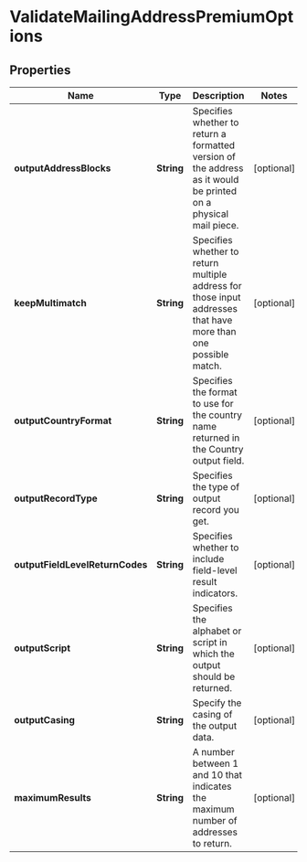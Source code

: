 
# ValidateMailingAddressPremiumOptions

## Properties
Name | Type | Description | Notes
------------ | ------------- | ------------- | -------------
**outputAddressBlocks** | **String** | Specifies whether to return a formatted version of the address as it would be printed on a physical mail piece. |  [optional]
**keepMultimatch** | **String** | Specifies whether to return multiple address for those input addresses that have more than one possible match. |  [optional]
**outputCountryFormat** | **String** | Specifies the format to use for the country name returned in the Country output field. |  [optional]
**outputRecordType** | **String** | Specifies the type of output record you get. |  [optional]
**outputFieldLevelReturnCodes** | **String** | Specifies whether to include field-level result indicators. |  [optional]
**outputScript** | **String** | Specifies the alphabet or script in which the output should be returned. |  [optional]
**outputCasing** | **String** | Specify the casing of the output data. |  [optional]
**maximumResults** | **String** | A number between 1 and 10 that indicates the maximum number of addresses to return. |  [optional]



